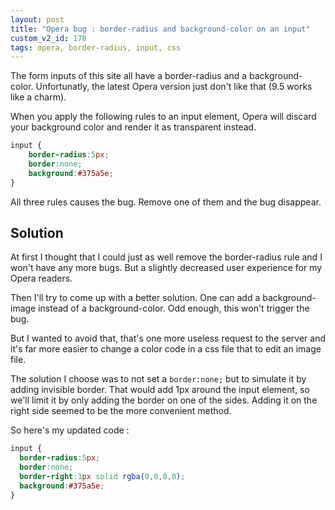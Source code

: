 ```yaml
---
layout: post
title: "Opera bug : border-radius and background-color on an input"
custom_v2_id: 178
tags: opera, border-radius, input, css
---
```


The form inputs of this site all have a border-radius and a background-color.
Unfortunatly, the latest Opera version just don't like that (9.5 works like a
charm).

When you apply the following rules to an input element, Opera will discard
your background color and render it as transparent instead.

~~~css
input {
    border-radius:5px;
    border:none;
    background:#375a5e;
}
~~~

All three rules causes the bug. Remove one of them and the bug disappear.

## Solution

At first I thought that I could just as well remove the border-radius rule and
I won't have any more bugs. But a slightly decreased user experience for my
Opera readers.

Then I'll try to come up with a better solution. One can add a background-
image instead of a background-color. Odd enough, this won't trigger the bug.

But I wanted to avoid that, that's one more useless request to the server and
it's far more easier to change a color code in a css file that to edit an
image file.

The solution I choose was to not set a `border:none;` but to simulate it by
adding invisible border. That would add 1px around the input element, so we'll
limit it by only adding the border on one of the sides. Adding it on the right
side seemed to be the more convenient method.

So here's my updated code :

~~~css
input {
  border-radius:5px;
  border:none;
  border-right:1px solid rgba(0,0,0,0);
  background:#375a5e;
}
~~~
